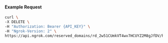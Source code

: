 <!-- Code generated for API Clients. DO NOT EDIT. -->
#### Example Request
```bash
curl \
-X DELETE \
-H "Authorization: Bearer {API_KEY}" \
-H "Ngrok-Version: 2" \
https://api.ngrok.com/reserved_domains/rd_2w51CUmkVT4wv7HCUYZ2M8gJfDV/http_endpoint_configuration
